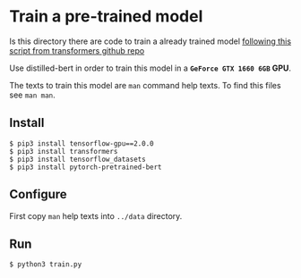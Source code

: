 # Train a pre-trained model

Is this directory there are code to train a already trained model [following this script from transformers github repo](https://github.com/huggingface/transformers#Quick-tour-TF-20-training-and-PyTorch-interoperability)

Use distilled-bert in order to train this model in a **`GeForce GTX 1660 6GB` GPU**.

The texts to train this model are `man` command help texts. To find this files see `man man`.

## Install 

    $ pip3 install tensorflow-gpu==2.0.0
    $ pip3 install transformers
    $ pip3 install tensorflow_datasets
    $ pip3 install pytorch-pretrained-bert

## Configure
  
First copy `man` help texts into `../data` directory.

## Run

    $ python3 train.py
